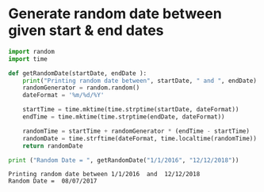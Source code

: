 # Generate random date between given start & end dates


```python
import random
import time

def getRandomDate(startDate, endDate ):
    print("Printing random date between", startDate, " and ", endDate)
    randomGenerator = random.random()
    dateFormat = '%m/%d/%Y'

    startTime = time.mktime(time.strptime(startDate, dateFormat))
    endTime = time.mktime(time.strptime(endDate, dateFormat))

    randomTime = startTime + randomGenerator * (endTime - startTime)
    randomDate = time.strftime(dateFormat, time.localtime(randomTime))
    return randomDate

print ("Random Date = ", getRandomDate("1/1/2016", "12/12/2018"))

```

    Printing random date between 1/1/2016  and  12/12/2018
    Random Date =  08/07/2017
    


```python

```
